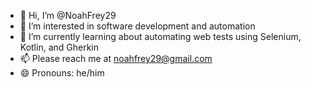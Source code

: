 - 👋 Hi, I’m @NoahFrey29
- 👀 I’m interested in software development and automation
- 🌱 I’m currently learning about automating web tests using Selenium, Kotlin, and Gherkin
- 📫 Please reach me at noahfrey29@gmail.com
- 😄 Pronouns: he/him

<!---
NoahFrey29/NoahFrey29 is a ✨ special ✨ repository because its `README.md` (this file) appears on your GitHub profile.
You can click the Preview link to take a look at your changes.
--->
